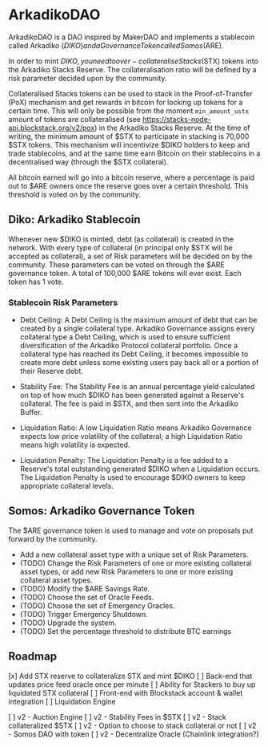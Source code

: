 # ArkadikoDAO

ArkadikoDAO is a DAO inspired by MakerDAO and implements a stablecoin called Arkadiko ($DIKO) and a Governance Token called Somos ($ARE).

In order to mint $DIKO, you need to over-collateralise Stacks ($STX) tokens into the Arkadiko Stacks Reserve. The collateralisation ratio will be defined by a risk parameter decided upon by the community.

Collateralised Stacks tokens can be used to stack in the Proof-of-Transfer (PoX) mechanism and get rewards in bitcoin for locking up tokens for a certain time. This will only be possible from the moment `min_amount_ustx` amount of tokens are collateralised (see https://stacks-node-api.blockstack.org/v2/pox) in the Arkadiko Stacks Reserve. At the time of writing, the minimum amount of $STX to participate in stacking is 70,000 $STX tokens. This mechanism will incentivize $DIKO holders to keep and trade stablecoins, and at the same time earn Bitcoin on their stablecoins in a decentralised way (through the $STX collateral).

All bitcoin earned will go into a bitcoin reserve, where a percentage is paid out to $ARE owners once the reserve goes over a certain threshold. This threshold is voted on by the community.

## Diko: Arkadiko Stablecoin

Whenever new $DIKO is minted, debt (as collateral) is created in the network. With every type of collateral (in principal only $STX will be accepted as collateral), a set of Risk parameters will be decided on by the community. These parameters can be voted on through the $ARE governance token. A total of 100,000 $ARE tokens will ever exist. Each token has 1 vote.

### Stablecoin Risk Parameters

- Debt​ ​Ceiling:​ A Debt Ceiling is the maximum amount of debt that can be created by a single collateral type. Arkadiko Governance assigns every collateral type a Debt Ceiling, which is used to ensure sufficient diversification of the Arkadiko Protocol collateral portfolio. Once a collateral type has reached its Debt Ceiling, it becomes impossible to create more debt unless some existing users pay back all or a portion of their Reserve debt.

- Stability​ ​Fee:​ The Stability Fee is an annual percentage yield calculated on top of how much $DIKO has been generated against a Reserve's collateral. The fee is paid in $STX, and then sent into the Arkadiko Buffer.

- Liquidation​ ​Ratio:​ ​A low Liquidation Ratio means Arkadiko Governance expects low price volatility of the collateral; a high Liquidation Ratio means high volatility is expected.

- Liquidation Penalty:​ The Liquidation Penalty is a fee added to a Reserve's total outstanding generated $DIKO when a Liquidation occurs. The Liquidation Penalty is used to encourage $DIKO owners to keep appropriate collateral levels.


## Somos: Arkadiko Governance Token

The $ARE governance token is used to manage and vote on proposals put forward by the community.

- Add a​ ​new​ ​collateral asset ​type with a unique set of Risk Parameters.
- (TODO) Change the Risk Parameters of one or more existing collateral asset types, or add new Risk Parameters to one or more existing collateral asset types.
- (TODO) Modify​ ​the $ARE Savings Rate.
- (TODO) Choose the set of Oracle Feeds.
- (TODO) Choose the set of Emergency Oracles.
- (TODO) Trigger Emergency Shutdown.
- (TODO) Upgrade the system.
- (TODO) Set the percentage threshold to distribute BTC earnings


## Roadmap

[x] Add STX reserve to collateralize STX and mint $DIKO
[ ] Back-end that updates price feed oracle once per minute
[ ] Ability for Stackers to buy up liquidated STX collateral
[ ] Front-end with Blockstack account & wallet integration
[ ] Liquidation Engine

[ ] v2 - Auction Engine
[ ] v2 - Stability Fees in $STX
[ ] v2 - Stack collateralized $STX
[ ] v2 - Option to choose to stack collateral or not
[ ] v2 - Somos DAO with token
[ ] v2 - Decentralize Oracle (Chainlink integration?)
